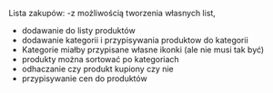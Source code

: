 Lista zakupów:
-z możliwością tworzenia własnych list,
- dodawanie do listy produktów
- dodawanie kategorii i przypisywania produktow do kategorii
- Kategorie miałby przypisane własne ikonki (ale nie musi tak być)
- produkty można sortować po kategoriach
- odhaczanie czy produkt kupiony czy nie
- przypisywanie cen do produktów
